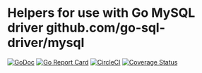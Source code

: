# Helpers for use with Go MySQL driver github.com/go-sql-driver/mysql

[![GoDoc](https://godoc.org/github.com/powerman/mysqlx?status.svg)](http://godoc.org/github.com/powerman/mysqlx)
[![Go Report Card](https://goreportcard.com/badge/github.com/powerman/mysqlx)](https://goreportcard.com/report/github.com/powerman/mysqlx)
[![CircleCI](https://circleci.com/gh/powerman/mysqlx.svg?style=svg)](https://circleci.com/gh/powerman/mysqlx)
[![Coverage Status](https://coveralls.io/repos/github/powerman/mysqlx/badge.svg?branch=master)](https://coveralls.io/github/powerman/mysqlx?branch=master)
